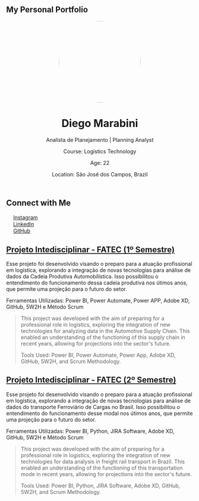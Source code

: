 <!DOCTYPE html>
<html lang="en">
<head>
    <meta charset="UTF-8">
    <meta name="viewport" content="width=device-width, initial-scale=1.0">
    <H2>My Personal Portfolio</H2>
</head>
<body>
    <header>
        <img style="border-radius: 50%;" src="https://media.licdn.com/dms/image/D4D03AQFypbi96ulMXw/profile-displayphoto-shrink_800_800/0/1672007536462?e=1698883200&v=beta&t=Ff6owTVX5bIxi6K6Grq3sPy9FmHrMPCGOgMLpxEG_d8" width="220px;" alt=""/>
        <h1>Diego Marabini</h1>
        <p>Analista de Planejamento | Planning Analyst</p>
        <p>Course: Logistics Technology</p>
        <p>Age: 22</p>
        <p>Location: São José dos Campos, Brazil</p>
    </header>
    <section>
        <h2>Connect with Me</h2>
        <img style="border-radius: 50%;" src="https://upload.wikimedia.org/wikipedia/commons/thumb/a/a5/Instagram_icon.png/2048px-Instagram_icon.png" width="15px;" alt=""/> <a href="https://www.instagram.com/marabini_" target="_blank" rel="noopener noreferrer">Instagram</a><br>
        <img style="border-radius: 50%;" src="https://cdn-icons-png.flaticon.com/512/174/174857.png" width="15px;" alt=""/> <a href="https://www.linkedin.com/in/diego-marabini-8a3188187/" target="_blank" rel="noopener noreferrer">LinkedIn</a><br>
        <img style="border-radius: 50%;" src="https://cdn-icons-png.flaticon.com/512/25/25231.png" width="15px;" alt=""/> <a href="https://github.com/marabini10" target="_blank" rel="noopener noreferrer">GitHub</a>
    </section>
</body>
</html>



## [Projeto Intedisciplinar - FATEC (1º Semestre)][wh]
Esse projeto foi desenvolvido visando o preparo para a atuação profissional em logística, explorando a integração de novas tecnologias para análise de dados da Cadeia Produtiva Automobilística. Isso possibilitou o entendimento do funcionamento dessa cadeia produtiva nos útimos anos, que permite uma projeção para o futuro do setor.

Ferramentas Utilizadas: Power BI, Power Automate, Power APP, Adobe XD, GitHub, 5W2H e Método Scrum

<blockquote> This project was developed with the aim of preparing for a professional role in logistics, exploring the integration of new technologies for analyzing data in the Automotive Supply Chain. This enabled an understanding of the functioning of this supply chain in recent years, allowing for projections into the sector's future.

Tools Used: Power BI, Power Automate, Power App, Adobe XD, GitHub, 5W2H, and Scrum Methodology.</blockquote> 

[wh]: https://github.com/APIEQUIPEAUTOMOTIVO/Projeto-API---Automotivo

## [Projeto Intedisciplinar - FATEC (2º Semestre)][wh]
Esse projeto foi desenvolvido visando o preparo para a atuação profissional em logística, explorando a integração de novas tecnologias para análise de dados do transporte Ferroviário de Cargas no Brasil. Isso possibilitou o entendimento do funcionamento desse modal nos útimos anos, que permite uma projeção para o futuro do setor.

Ferramentas Utilizadas: Power BI, Python, JIRA Software, Adobe XD, GitHub, 5W2H e Método Scrum

<blockquote> This project was developed with the aim of preparing for a professional role in logistics, exploring the integration of new technologies for data analysis in freight rail transport in Brazil. This enabled an understanding of the functioning of this transportation mode in recent years, allowing for projections into the sector's future.

Tools Used: Power BI, Python, JIRA Software, Adobe XD, GitHub, 5W2H, and Scrum Methodology. </blockquote> 


[wh]: https://github.com/APIEQUIPEAUTOMOTIVO/Projeto-API---Automotivo
